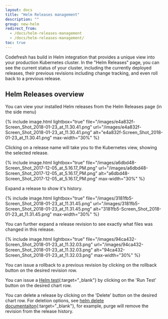 ```yaml
---
layout: docs
title: "Helm Releases management"
description: ""
group: new-helm
redirect_from:
  - /docs/helm-releases-management
  - /docs/helm-releases-management/
toc: true
---
```

Codefresh has build in Helm integration that provides a unique view into your production Kubernetes cluster. In the "Helm Releases" page, you can see the current status of your cluster, including the currently deployed releases, their previous revisions including change tracking, and even roll back to a previous release.

## Helm Releases overview
You can view your installed Helm releases from the Helm Releases page (in the side menu)

{% include 
image.html 
lightbox="true" 
file="/images/e4a832f-Screen_Shot_2018-01-23_at_11.30.41.png" 
url="/images/e4a832f-Screen_Shot_2018-01-23_at_11.30.41.png"
alt="e4a832f-Screen_Shot_2018-01-23_at_11.30.41.png" 
max-width="30%"
%}

Clicking on a release name will take you to the Kubernetes view, showing the selected release.

{% include 
image.html 
lightbox="true" 
file="/images/a6dbd48-Screen_Shot_2017-12-05_at_5.16.17_PM.png" 
url="/images/a6dbd48-Screen_Shot_2017-12-05_at_5.16.17_PM.png"
alt="a6dbd48-Screen_Shot_2017-12-05_at_5.16.17_PM.png" 
max-width="30%"
%}

Expand a release to show it's history.

{% include 
image.html 
lightbox="true" 
file="/images/3181fb5-Screen_Shot_2018-01-23_at_11.31.45.png" 
url="/images/3181fb5-Screen_Shot_2018-01-23_at_11.31.45.png"
alt="3181fb5-Screen_Shot_2018-01-23_at_11.31.45.png" 
max-width="30%"
%}

You can further expand a release revision to see exactly what files was changed in this release.

{% include 
image.html 
lightbox="true" 
file="/images/94ca432-Screen_Shot_2018-01-23_at_11.32.03.png" 
url="/images/94ca432-Screen_Shot_2018-01-23_at_11.32.03.png"
alt="94ca432-Screen_Shot_2018-01-23_at_11.32.03.png" 
max-width="30%"
%}

You can issue a rollback to a previous revision by clicking on the rollback button on the desired revision row.

You can issue a [Helm test](https://github.com/kubernetes/helm/blob/master/docs/chart_tests.md){:target="_blank"} by clicking on the 'Run Test' button on the desired chart row.

You can delete a release by clicking on the 'Delete' button on the desired chart row.
For deletion options, see [helm delete documentaiton](https://github.com/kubernetes/helm/blob/master/docs/helm/helm_delete.md){:target="_blank"}, for example, purge will remove the revision from the release history.
